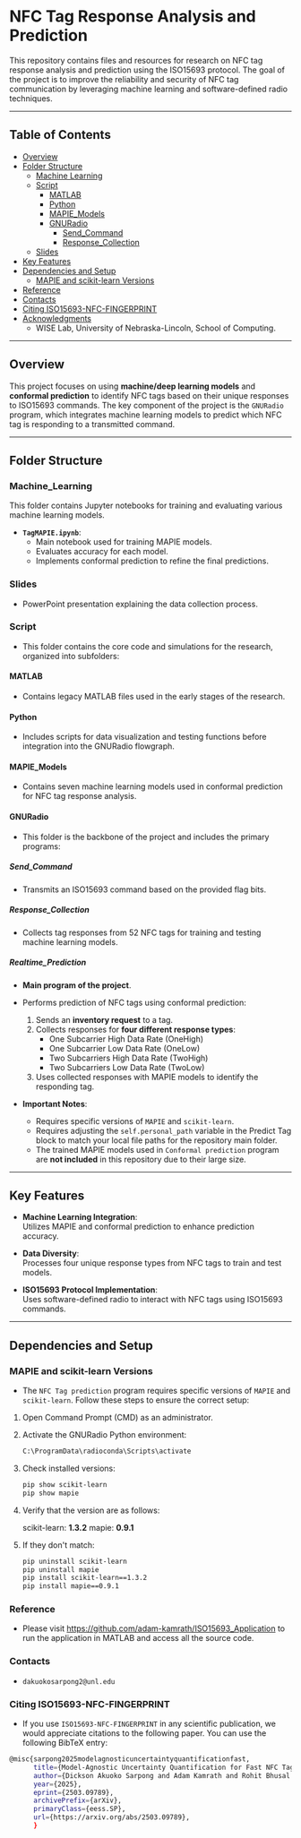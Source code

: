 # NFC Tag Response Analysis and Prediction

This repository contains files and resources for research on NFC tag response analysis and prediction using the ISO15693 protocol. The goal of the project is to improve the reliability and security of NFC tag communication by leveraging machine learning and software-defined radio techniques.

---

## Table of Contents

- [Overview](#overview)
- [Folder Structure](#folder-structure)
  - [Machine Learning](#machine_learning)
  - [Script](#script)
    - [MATLAB](#matlab)
    - [Python](#python)
    - [MAPIE_Models](#mapie_models)
    - [GNURadio](#gnuradio)
      - [Send_Command](#send_command)
      - [Response_Collection](#response_collection)
  - [Slides](#slides)
- [Key Features](#key_features)
- [Dependencies and Setup](#dependencies-and-setup)
  - [MAPIE and scikit-learn Versions](#mapie-and-scikit-learn-versions)
- [Reference](#Reference)
- [Contacts](#Contacts)
- [Citing ISO15693-NFC-FINGERPRINT](#Citing_ISO15693-NFC-FINGERPRINT)
- [Acknowledgments](#acknowledgments)
  - WISE Lab, University of Nebraska-Lincoln, School of Computing.

---

## Overview

This project focuses on using **machine/deep learning models** and **conformal prediction** to identify NFC tags based on their unique responses to ISO15693 commands. The key component of the project is the `GNURadio` program, which integrates machine learning models to predict which NFC tag is responding to a transmitted command.

---

## Folder Structure

### Machine_Learning

This folder contains Jupyter notebooks for training and evaluating various machine learning models.  
- **`TagMAPIE.ipynb`**:  
  - Main notebook used for training MAPIE models.  
  - Evaluates accuracy for each model.  
  - Implements conformal prediction to refine the final predictions.


### Slides

- PowerPoint presentation explaining the data collection process.

### Script

- This folder contains the core code and simulations for the research, organized into subfolders:

#### MATLAB

- Contains legacy MATLAB files used in the early stages of the research.

#### Python

- Includes scripts for data visualization and testing functions before integration into the GNURadio flowgraph.

#### MAPIE_Models

- Contains seven machine learning models used in conformal prediction for NFC tag response analysis.

#### GNURadio

- This folder is the backbone of the project and includes the primary programs:

##### Send_Command

- Transmits an ISO15693 command based on the provided flag bits.

##### Response_Collection

- Collects tag responses from 52 NFC tags for training and testing machine learning models.

##### Realtime_Prediction

- **Main program of the project**.
- Performs prediction of NFC tags using conformal prediction:
  1. Sends an **inventory request** to a tag.
  2. Collects responses for **four different response types**:
     - One Subcarrier High Data Rate (OneHigh)
     - One Subcarrier Low Data Rate (OneLow)
     - Two Subcarriers High Data Rate (TwoHigh)
     - Two Subcarriers Low Data Rate (TwoLow)
  3. Uses collected responses with MAPIE models to identify the responding tag.

- **Important Notes**:
  - Requires specific versions of `MAPIE` and `scikit-learn`.
  - Requires adjusting the `self.personal_path` variable in the Predict Tag block to match your local file paths for the repository main folder.
  - The trained MAPIE models used in `Conformal prediction` program are **not included** in this repository due to their large size. 
---

## Key Features

- **Machine Learning Integration**:  
  Utilizes MAPIE and conformal prediction to enhance prediction accuracy.

- **Data Diversity**:  
  Processes four unique response types from NFC tags to train and test models.


- **ISO15693 Protocol Implementation**:  
  Uses software-defined radio to interact with NFC tags using ISO15693 commands.

---

## Dependencies and Setup

### MAPIE and scikit-learn Versions

- The `NFC Tag prediction` program requires specific versions of `MAPIE` and `scikit-learn`. Follow these steps to ensure the correct setup:

1. Open Command Prompt (CMD) as an administrator.
2. Activate the GNURadio Python environment:
   ```bash
   C:\ProgramData\radioconda\Scripts\activate
3. Check installed versions:
    ```bash
    pip show scikit-learn
    pip show mapie
4. Verify that the version are as follows:
    
    scikit-learn: __1.3.2__
    mapie: __0.9.1__
5. If they don't match:
    ```bash
    pip uninstall scikit-learn
    pip uninstall mapie
    pip install scikit-learn==1.3.2
    pip install mapie==0.9.1

### Reference
- Please visit https://github.com/adam-kamrath/ISO15693_Application to run the application in MATLAB and access all the source code.
  
### Contacts
- `dakuokosarpong2@unl.edu`

### Citing ISO15693-NFC-FINGERPRINT
- If you use `ISO15693-NFC-FINGERPRINT` in any scientific publication, we would appreciate citations to the following paper.
  You can use the following BibTeX entry:
```bash 
@misc{sarpong2025modelagnosticuncertaintyquantificationfast,
      title={Model-Agnostic Uncertainty Quantification for Fast NFC Tag Identification using RF Fingerprinting}, 
      author={Dickson Akuoko Sarpong and Adam Kamrath and Rohit Bhusal and Hongzhi Guo},
      year={2025},
      eprint={2503.09789},
      archivePrefix={arXiv},
      primaryClass={eess.SP},
      url={https://arxiv.org/abs/2503.09789},
      }
      